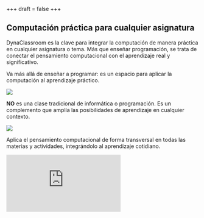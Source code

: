 +++
draft = false
+++


<div class="gallery">
  <div class="animate-element colums-2">
    <h2>Computación práctica para cualquier asignatura</h2>
    <p>DynaClassroom es la clave para integrar la computación de manera práctica en cualquier asignatura o tema. Más que enseñar programación, se trata de conectar el pensamiento computacional con el aprendizaje real y significativo.</p>
  </div>
  <div class=" animate-element rowns-2" >
    <p class="caption">Va más allá de enseñar a programar: es un espacio para aplicar la computación al aprendizaje práctico.</p>
    <span class="no-sign"></span>
    <img src="img/index-14.jpg" />
  </div>
  <div class=" animate-element rowns-2">
    <p class="caption"><strong>NO</strong> es una clase tradicional de informática o programación. Es un complemento que amplía las posibilidades de aprendizaje en cualquier contexto.</p>
    <span class="no-sign"></span>
    <img src="img/index-15.jpg" />
  </div>
  <div class="animate-element colums-2">
    <p class="caption">Aplica el pensamiento computacional de forma transversal en todas las materias y actividades, integrándolo al aprendizaje cotidiano. </p>
    <iframe
      src="https://player.vimeo.com/video/1047791130?background=1&autoplay=1&loop=1&muted=1"
      frameborder="0"
      allow="autoplay; fullscreen; picture-in-picture"
      allowfullscreen
      class="video-section">
    </iframe>
  </div>			
</div>

